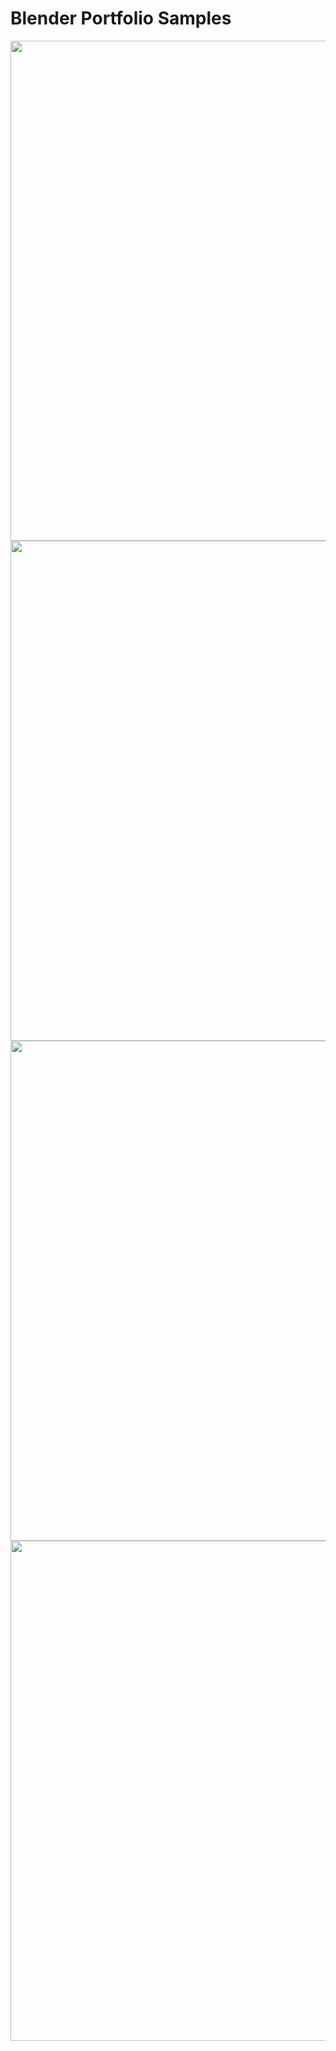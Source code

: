 # Blender Portfolio Samples
<img width="800px" src="blender_gifs/rain.gif"></img>
<img width="800px" src="blender_gifs/spiral.gif"></img>
<img width="800px" src="blender_gifs/donut.gif"></img>
<img width="800px" src="blender_gifs/lamp.gif"></img>
